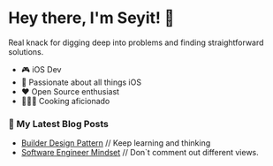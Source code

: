# Hey there, I'm Seyit! 👋

Real knack for digging deep into problems and finding straightforward solutions. 

- 🎮 iOS Dev
- 🧐 Passionate about all things iOS
- ❤️ Open Source enthusiast
- 👨🏻‍🍳 Cooking aficionado

### 📄 My Latest Blog Posts

- [Builder Design Pattern](https://itnext.io/builder-design-pattern-with-a-swift-real-world-example-6adbfc2a4fd8) // Keep learning and thinking
- [Software Engineer Mindset](https://seyitcodeit.medium.com/7-habits-of-highly-effective-software-developers-64fb9e855497) // Don`t comment out different views.
